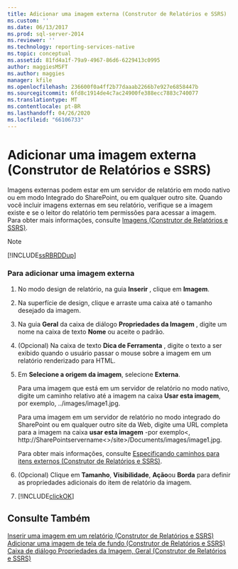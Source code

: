 ```yaml
---
title: Adicionar uma imagem externa (Construtor de Relatórios e SSRS) | Microsoft Docs
ms.custom: ''
ms.date: 06/13/2017
ms.prod: sql-server-2014
ms.reviewer: ''
ms.technology: reporting-services-native
ms.topic: conceptual
ms.assetid: 81fd4a1f-79a9-4967-86d6-6229413c0995
author: maggiesMSFT
ms.author: maggies
manager: kfile
ms.openlocfilehash: 236600f0a4ff2b77daaab2266b7e927e6858447b
ms.sourcegitcommit: 6fd8c1914de4c7ac24900fe388ecc7883c740077
ms.translationtype: MT
ms.contentlocale: pt-BR
ms.lasthandoff: 04/26/2020
ms.locfileid: "66106733"
---
```

# <a name="add-an-external-image-report-builder-and-ssrs"></a>Adicionar uma imagem externa (Construtor de Relatórios e SSRS)
  Imagens externas podem estar em um servidor de relatório em modo nativo ou em modo Integrado do SharePoint, ou em qualquer outro site. Quando você incluir imagens externas em seu relatório, verifique se a imagem existe e se o leitor do relatório tem permissões para acessar a imagem. Para obter mais informações, consulte [Imagens &#40;Construtor de Relatórios e SSRS&#41;](images-report-builder-and-ssrs.md).  
  
> [!NOTE]  
>  [!INCLUDE[ssRBRDDup](../../includes/ssrbrddup-md.md)]  
  
### <a name="to-add-an-external-image"></a>Para adicionar uma imagem externa  
  
1.  No modo design de relatório, na guia **Inserir** , clique em **Imagem**.  
  
2.  Na superfície de design, clique e arraste uma caixa até o tamanho desejado da imagem.  
  
3.  Na guia **Geral** da caixa de diálogo **Propriedades da Imagem** , digite um nome na caixa de texto **Nome** ou aceite o padrão.  
  
4.  (Opcional) Na caixa de texto **Dica de Ferramenta** , digite o texto a ser exibido quando o usuário passar o mouse sobre a imagem em um relatório renderizado para HTML.  
  
5.  Em **Selecione a origem da imagem**, selecione **Externa**.  
  
     Para uma imagem que está em um servidor de relatório no modo nativo, digite um caminho relativo até a imagem na caixa **Usar esta imagem**, por exemplo, ../images/image1.jpg.  
  
     Para uma imagem em um servidor de relatório no modo integrado do SharePoint ou em qualquer outro site da Web, digite uma URL completa para a imagem na caixa **usar esta imagem** -por exemplo\<, http://SharePointservername\<>/site>/Documents/images/image1.jpg.  
  
     Para obter mais informações, consulte [Especificando caminhos para itens externos &#40;Construtor de Relatórios e SSRS&#41;](specifying-paths-to-external-items-report-builder-and-ssrs.md).  
  
6.  (Opcional) Clique em **Tamanho**, **Visibilidade**, **Ação**ou **Borda** para definir as propriedades adicionais do item de relatório da imagem.  
  
7.  [!INCLUDE[clickOK](../../includes/clickok-md.md)]  
  
## <a name="see-also"></a>Consulte Também  
 [Inserir uma imagem em um relatório &#40;Construtor de Relatórios e SSRS&#41;](embed-an-image-in-a-report-report-builder-and-ssrs.md)   
 [Adicionar uma imagem de tela de fundo &#40;Construtor de Relatórios e SSRS&#41;](add-a-background-image-report-builder-and-ssrs.md)   
 [Caixa de diálogo Propriedades da Imagem, Geral &#40;Construtor de Relatórios e SSRS&#41;](../image-properties-dialog-box-general-report-builder-and-ssrs.md)  
  
  
